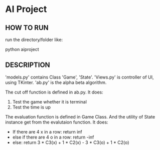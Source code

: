 AI Project
==========

HOW TO RUN
----------
run the directory/folder like:

python aiproject 



DESCRIPTION
-----------
'models.py' contains Class 'Game', 'State'. 
'Views.py' is controller of UI, using TKinter.
'ab.py' is the alpha beta algorithm.

The cut off function is defined in ab.py.
It does:
  1. Test the game whether it is terminal
  2. Test the time is up

The evaluation function is defined in Game Class.
And the utility of State instance get from the evalutaion function.
It does:
 * If there are 4 x in a row: return inf
 * else if there are 4 o in a row: return -inf
 * else: return 3 * C3(x) + 1 * C2(x) -  3 * C3(o) + 1 * C2(o)




